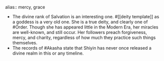 alias:: mercy, grace

- The divine rank of Salvation is an interesting one. #[[deity template]] as a goddess is a very old one. She is a true deity, and clearly one of #Order. Though she has appeared little in the Modern Era, her miracles are well-known, and still occur. Her followers preach forgiveness, mercy, and charity, regardless of how much they practice such things themselves.
- The records of #Akasha state that Shiyin has never once released a divine realm in this or any timeline.